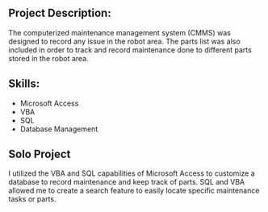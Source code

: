 
## Project Description:
<p>The computerized maintenance management system (CMMS) was designed to record any issue in the robot area. 
  The parts list was also included in order to track and record maintenance done to different parts stored in the robot area.<p>

## Skills:
* Microsoft Access
* VBA
* SQL
* Database Management

## Solo Project
<p>I utilized the VBA and SQL capabilities of Microsoft Access to customize a database to record maintenance and keep track of parts. 
  SQL and VBA allowed me to create a search feature to easily locate specific maintenance tasks or parts.<p>
